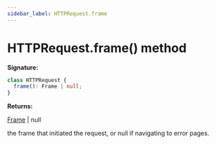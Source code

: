 ```yaml
---
sidebar_label: HTTPRequest.frame
---
```


# HTTPRequest.frame() method

**Signature:**

```typescript
class HTTPRequest {
  frame(): Frame | null;
}
```

**Returns:**

[Frame](./puppeteer.frame.md) \| null

the frame that initiated the request, or null if navigating to error pages.
